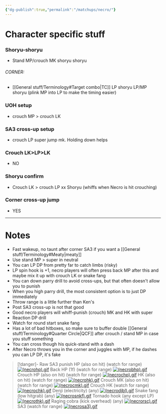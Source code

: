 ```yaml
---
{"dg-publish":true,"permalink":"/matchups/necro/"}
---
```


# Character specific stuff
### Shoryu-shoryu
- Stand MP/crouch MK shoryu shoryu 
###### CORNER:
- [[General stuff/Terminology#Target combo\|TC]] LP shoryu LP/MP shoryu (plink MP into LP to make the timing easier)
### UOH setup
- crouch MP > crouch LK
### SA3 cross-up setup
- crouch LP super jump mk. Holding down helps
### Crouch LK>LP>LK
- NO
### Shoryu confirm
- Crouch LK > crouch LP xx Shoryu  (whiffs when Necro is hit crouching)
### Corner cross-up jump
- YES
***
# Notes
- Fast wakeup, no taunt after corner SA3 if you want a [[General stuff/Terminology#Meaty\|meaty]]
- Use stand MP > super in neutral
- You can LP DP from pretty far to catch limbs (risky)
- LP spin hook is +1, necro players will often press back MP after this and maybe mix it up with crouch LK or snake fang
- You can down parry drill to avoid cross-ups, but that often doesn't allow you to punish
- When you high parry drill, the most consistent option is to just DP immediately
- Throw range is a little further than Ken's
- Post SA3 cross-up is not that good
- Good necro players will whiff-punish (crouch) MK and HK with super
- Reaction DP drill
- Watch for round start snake fang
- Has a lot of bad hitboxes, so make sure to buffer double [[General stuff/Terminology#Quarter Circle\|QCF]] after crouch / stand MP in case you stuff something
- You can cross though his quick-stand with a dash
- After Necro throws you in the corner and juggles with MP, if he dashes you can LP DP, it's fake

> [!danger]- Raw SA3 punish
> HP (also on hit) (watch for range)
> [![(necrohp).gif](https://wiki.supercombo.gg/images/f/f2/%28necrohp%29.gif)](https://wiki.supercombo.gg/w/File:(necrohp).gif)
> Back HP (1f) (watch for range)
> [![(necrobhp).gif](https://wiki.supercombo.gg/images/5/51/%28necrobhp%29.gif)](https://wiki.supercombo.gg/w/File:(necrobhp).gif)
> Crouch HP (also on hit) (watch for range)
> [![(necrochp).gif](https://wiki.supercombo.gg/images/a/a6/%28necrochp%29.gif)](https://wiki.supercombo.gg/w/File:(necrochp).gif)
> HK (also on hit) (watch for range)
> [![(necrohk).gif](https://wiki.supercombo.gg/images/4/4a/%28necrohk%29.gif)](https://wiki.supercombo.gg/w/File:(necrohk).gif)
> Crouch MK (also on hit) (watch for range)
> [![(necrocmk).gif](https://wiki.supercombo.gg/images/3/3a/%28necrocmk%29.gif)](https://wiki.supercombo.gg/w/File:(necrocmk).gif)
> Crouch HK (watch for range)
> [![(necrochk).gif](https://wiki.supercombo.gg/images/b/b9/%28necrochk%29.gif)](https://wiki.supercombo.gg/w/File:(necrochk).gif)
> Denji (electricity) (any)
> [![(necrodjbl).gif](https://wiki.supercombo.gg/images/9/93/%28necrodjbl%29.gif)](https://wiki.supercombo.gg/w/File:(necrodjbl).gif)
> Snake fang (low hitgrab) (any)
> [![(necrosnkf).gif](https://wiki.supercombo.gg/images/2/20/%28necrosnkf%29.gif)](https://wiki.supercombo.gg/w/File:(necrosnkf).gif)
> Tornado hook (any except LP)
> [![(necrothk).gif](https://wiki.supercombo.gg/images/1/1a/%28necrothk%29.gif)](https://wiki.supercombo.gg/w/File:(necrothk).gif)
> Raging cobra (kick overhead) (any)
> [![(necrorsc).gif](https://wiki.supercombo.gg/images/8/89/%28necrorsc%29.gif)](https://wiki.supercombo.gg/w/File:(necrorsc).gif)
> SA3 (watch for range)
> [![(necrosa3).gif](https://wiki.supercombo.gg/images/0/0d/%28necrosa3%29.gif)](https://wiki.supercombo.gg/w/File:(necrosa3).gif)